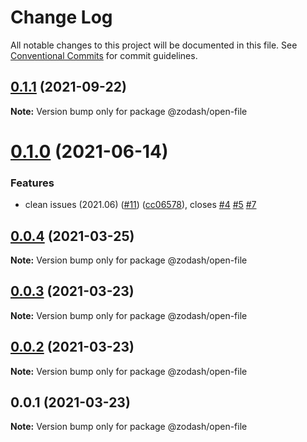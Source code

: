 # Change Log

All notable changes to this project will be documented in this file.
See [Conventional Commits](https://conventionalcommits.org) for commit guidelines.

## [0.1.1](https://github.com/zcorky/zodash/compare/@zodash/open-file@0.1.0...@zodash/open-file@0.1.1) (2021-09-22)

**Note:** Version bump only for package @zodash/open-file





# [0.1.0](https://github.com/zcorky/zodash/compare/@zodash/open-file@0.0.4...@zodash/open-file@0.1.0) (2021-06-14)


### Features

* clean issues (2021.06) ([#11](https://github.com/zcorky/zodash/issues/11)) ([cc06578](https://github.com/zcorky/zodash/commit/cc06578e0acd4221e46ca5e8c5fb7b2990fcacde)), closes [#4](https://github.com/zcorky/zodash/issues/4) [#5](https://github.com/zcorky/zodash/issues/5) [#7](https://github.com/zcorky/zodash/issues/7)





## [0.0.4](https://github.com/zcorky/zodash/compare/@zodash/open-file@0.0.3...@zodash/open-file@0.0.4) (2021-03-25)

**Note:** Version bump only for package @zodash/open-file





## [0.0.3](https://github.com/zcorky/zodash/compare/@zodash/open-file@0.0.2...@zodash/open-file@0.0.3) (2021-03-23)

**Note:** Version bump only for package @zodash/open-file





## [0.0.2](https://github.com/zcorky/zodash/compare/@zodash/open-file@0.0.1...@zodash/open-file@0.0.2) (2021-03-23)

**Note:** Version bump only for package @zodash/open-file





## 0.0.1 (2021-03-23)

**Note:** Version bump only for package @zodash/open-file
